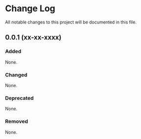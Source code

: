 # Change Log

All notable changes to this project will be documented in this file.

## 0.0.1 (xx-xx-xxxx)

### Added

None.

### Changed

None.

### Deprecated

None.

### Removed

None.